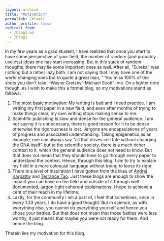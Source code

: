 ```yaml
---
layout: archive
title: "Motivation"
permalink: /blog1/
author_profile: false
redirect_from:
  - /blog1.md
  - /blog1
---
```


In my few years as a grad student, I have realized that once you start to have some perspective of your field, the number of random (and probably useless) ideas one has start increasing. But in this stack of random thoughts, there may lie some important ones as well. After all, "Eureka" was nothing but a rather lazy bath. I am not saying that I may have one of the world changing ones but to quote a great man, "'You miss 100% of the shots you don't take. -Wayne Gretzky'-Michael Scott"-me. 
On a lighter note though, as I wish to make this a formal blog, so my motivations stand as follows:
1. The most basic motivation: My writing is bad and I need practice. I am writing my first paper in a new field, and even after months of trying to make things clear, my own writing stops making sense to me.
2. Scientific publishing is slow and dense for the general audience. I am not saying it is unnecessary, there is good reason for it to be dense otherwise the rigorousness is lost. Jargons are encapsulations of years of progress and associated understanding. Taking epigenetics as an example, one can always say "all that drives cell fate without changing the DNA itself" but to the scientific society, there is a much richer context to it, which the general audience does not need to know. But that does not mean that they should have to go through every paper to understand the context. Hence, through this blog, I am to try to explain my field in a more coloquial language without trying to loose its rigor.
3.  There is a level of inspiration I have gotten from the likes of [Andrej Karpathy](http://karpathy.github.io) and [Terrance Tao](https://terrytao.wordpress.com). Just these blogs are enough to show the impact you can have on the field and outside of it through well documented, jargon-light coherent explainations. I hope to achieve a cent of their reach in my lifetime.
4.  Lastly, for the community I am a part of, I feel that sometimes, once in every 1.33 years, I do have a good thought. But in science, as with everything else, you cannot do everything yourself and hence you chose your battles. But that does not mean that those battles were less worthy, it just means that maybe you were not ready for them. And hence the blog.

Therein lies my motivation for this blog. 
